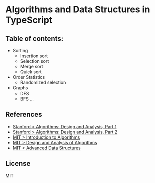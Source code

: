 # Algorithms and Data Structures in TypeScript

## Table of contents:

- Sorting
    - Insertion sort
    - Selection sort
    - Merge sort
    - Quick sort
- Order Statistics
    - Randomized selection
- Graphs
    - DFS
    - BFS
...

## References
- [Stanford > Algorithms: Design and Analysis, Part 1](https://lagunita.stanford.edu/courses/course-v1:Engineering+Algorithms1+SelfPaced/about)
- [Stanford > Algorithms: Design and Analysis, Part 2](https://lagunita.stanford.edu/courses/course-v1:Engineering+Algorithms2+SelfPaced/about)
- [MIT > Introduction to Algorithms](https://ocw.mit.edu/courses/electrical-engineering-and-computer-science/6-006-introduction-to-algorithms-fall-2011/)
- [MIT > Design and Analysis of Algorithms](https://ocw.mit.edu/courses/electrical-engineering-and-computer-science/6-046j-design-and-analysis-of-algorithms-spring-2015/)
- [MIT > Advanced Data Structures](https://ocw.mit.edu/courses/electrical-engineering-and-computer-science/6-851-advanced-data-structures-spring-2012/)

## License
MIT
